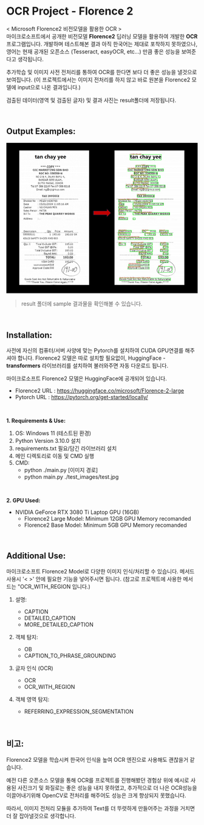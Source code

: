# OCR Project - Florence 2

< Microsoft Florence2 비전모델을 활용한 OCR > <br>
마이크로소프트에서 공개한 비전모델 **Florence2** 딥러닝 모델을 활용하여 개발한 **OCR** 프로그램입니다. 개발하며 테스트해본 결과 아직 한국어는 제대로 포착하지 못하였으나, 영어는 현재 공개된 오픈소스 (Tesseract, easyOCR, etc...) 만큼 좋은 성능을 보여준다고 생각됩니다.

추가학습 및 이미지 사전 전처리를 통하여 OCR를 한다면 보다 더 좋은 성능을 낼것으로 보여집니다.
(이 프로젝트에서는 이미지 전처리를 하지 않고 바로 원본을 Florence2 모델에 input으로 나온 결과입니다.)

검출된 데이터(영역 및 검출된 글자) 및 결과 사진는 result폴더에 저장됩니다.


<br>

## Output Examples:
![결과 예시](./samples/demo_rslt.png)
 > result 폴더에 sample 결과물을 확인해볼 수 있습니다.


<br>


## Installation:
사전에 자신의 컴퓨터/서버 사양에 맞는 Pytorch를 설치하여 CUDA GPU연결를 해주셔야 합니다.
Florence2 모델은 따로 설치할 필요없이, HuggingFace - **transformers** 라이브러리를 설치하여 불러와주면 자동 다운로드 됩니다.

마이크로소프트 Florence2 모델은 HuggingFace에 공개되어 있습니다.
- Florence2 URL : https://huggingface.co/microsoft/Florence-2-large
- Pytorch URL : https://pytorch.org/get-started/locally/

<br>

**1. Requirements & Use:**
1. OS: Windows 11 (테스트된 환경) 
2. Python Version 3.10.0 설치
3. requirements.txt 필요/담긴 라이브러리 설치
4. 메인 디렉토리로 이동 및 CMD 실행
5. CMD:
    - python ./main.py [이미지 경로]
    - python main.py ./test_images/test.jpg 

<br>

**2. GPU Used:**
- NVIDIA GeForce RTX 3080 Ti Laptop GPU (16GB)
  - Florence2 Large Model: Minimum 12GB GPU Memory recomanded
  - Florence2 Base Model: Minimum 5GB GPU Memory recomanded

<br>

## Additional Use:
마이크로소프트 Florence2 Model로 다양한 이미지 인식/처리할 수 있습니다. 메서드 사용시 '< >' 안에 필요한 기능을 넣어주시면 됩니다. (참고로 프로젝트에 사용한 메서드는 "OCR_WITH_REGION 입니다.)

1. 설명: <br>
    - CAPTION
    - DETAILED_CAPTION
    - MORE_DETAILED_CAPTION

2. 객체 탐지: <br>
   - OB
   - CAPTION_TO_PHRASE_GROUNDING

3. 글자 인식 (OCR) <br>
   - OCR
   - OCR_WITH_REGION

4. 객체 영역 탐지: <br>
   - REFERRING_EXPRESSION_SEGMENTATION 


<br>

## 비고:
Florence2 모델을 학습시켜 한국어 인식을 높여 OCR 엔진으로 사용해도 괜찮을거 같습니다. 

예전 다른 오픈소스 모델을 통해 OCR를 프로젝트를 진행해봤던 경험상 위에 예시로 사용된 사진크기 및 화질로는 좋은 성능을 내지 못하였고, 추가적으로 더 나은 OCR성능을 이끌어내기위해 OpenCV로 전처리를 해주어도 성능은 크게 향상되지 못했습니다.

따라서, 이미지 전처리 모듈을 추가하여 Text를 더 뚜렷하게 만들어주는 과정을 거치면 더 잘 잡아낼것으로 생각합니다.



<br>
